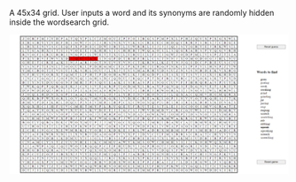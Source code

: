 <p>A 45x34 grid. User inputs a word and its synonyms are randomly hidden inside the wordsearch grid. </p>

<img src="./screenshot.PNG" />
